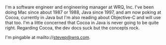 I'm a software engineer and engineering manager at WRQ, Inc. I've been doing Mac since about 1987 or 1988, Java since 1997, and am now poking at Cocoa, currently in Java but I'm also reading about Objective-C and will use that too.  I'm a little concerned that Cocoa in Java is never going to be quite right. Regarding Cocoa, the dev docs suck but the concepts rock. 

I'm pingable at mailto://stevep@wrq.com.